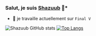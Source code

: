 ### **Salut, je suis [Shazuub](https://github.com/Shazuub) 👋***

- 🔭 je travaille actuellement sur `Final V`









![Shazuub GitHub stats](https://github-readme-stats.vercel.app/api?username=Shazuub&show_icons=true&theme=radical)
[![Top Langs](https://github-readme-stats.vercel.app/api/top-langs/?username=Shazuub&show_icons=true&theme=radical)](https://github.com/Shazuub/github-readme-stats)

